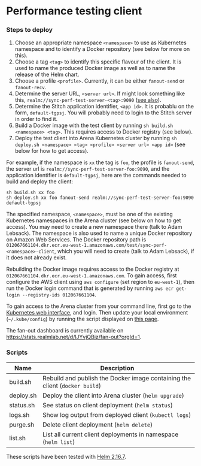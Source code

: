 Performance testing client
==========================

### Steps to deploy
1. Choose an appropriate namespace `<namespace>` to use as Kubernetes namespace
   and to identify a Docker repository (see below for more on this).
2. Choose a tag `<tag>` to identify this specific flavour of the client. It is
   used to name the produced Docker image as well as to name the release of the
   Helm chart.
3. Choose a profile `<profile>`. Currently, it can be either `fanout-send` or
   `fanout-recv`.
4. Determine the server URL, `<server url>`. If might look something like this,
   `realm://sync-perf-test-server-<tag>:9090` ([see also](../server/README.md)).
5. Determine the Stitch application identifier, `<app id>`. It is probablu on
   the form, `default-tgpsj`. You will probably need to login to the Stitch
   server in order to find it.
6. Build a Docker image with the test client by running `sh build.sh <namespace>
   <tag>`. This requires access to Docker registry (see below).
7. Deploy the test client into Arena Kubernetes cluster by running `sh deploy.sh
   <namespace> <tag> <profile> <server url> <app id>` (see below for how to get
   access).

For example, if the namespace is `xx` the tag is `foo`, the profile is
`fanout-send`, the server url is `realm://sync-perf-test-server-foo:9090`, and
the application identifier is `default-tgpsj`, here are the commands needed to
build and deploy the client:

    sh build.sh xx foo
    sh deploy.sh xx foo fanout-send realm://sync-perf-test-server-foo:9090 default-tgpsj

The specified namespace, `<namespace>`, must be one of the existing Kubernetes
namespaces in the Arena cluster (see below on how to get access). You may need
to create a new namespace there (talk to Adam Lebsack). The namespace is also
used to name a unique Docker repository on Amazon Web Services. The Docker
repository path is
`012067661104.dkr.ecr.eu-west-1.amazonaws.com/test/sync-perf-<namespace>-client`,
which you will need to create (talk to Adam Lebsack), if it does not already
exist.

Rebuilding the Docker image requires access to the Docker registry at
`012067661104.dkr.ecr.eu-west-1.amazonaws.com`. To gain access, first configure
the AWS client using `aws configure` (set region to `eu-west-1`), then run the
Docker login command that is generated by running `aws ecr get-login
--registry-ids 012067661104`.

To gain access to the Arena cluster from your command line, first go to the
[Kubernetes web interface](https://arena.k8s.realmlab.net), and login. Then
update your local environment (`~/.kube/config`) by running the script displayed
on [this page](https://arena.k8s.realmlab.net/kubeconfig).

The fan-out dashboard is currently available on
https://stats.realmlab.net/d/lJYvjQBiz/fan-out?orgId=1.

### Scripts

| Name      | Description
|-----------|----------------------------------------------------------------------------
| build.sh  | Rebuild and publish the Docker image containing the client (`docker build`)
| deploy.sh | Deploy the client into Arena cluster (`helm upgrade`)
| status.sh | See status on client deployment (`helm status`)
| logs.sh   | Show log output from deployed client (`kubectl logs`)
| purge.sh  | Delete client deployment (`helm delete`)
| list.sh   | List all current client deployments in namespace (`helm list`)

These scripts have been tested with [Helm
2.16.7](https://github.com/helm/helm/releases/tag/v2.16.7).
